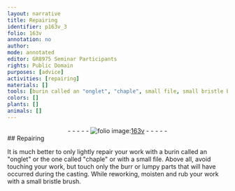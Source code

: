 ```yaml
---
layout: narrative
title: Repairing
identifier: p163v_3
folio: 163v
annotation: no
author:
mode: annotated
editor: GR8975 Seminar Participants
rights: Public Domain
purposes: [advice]
activities: [repairing]
materials: []
tools: [burin called an "onglet", "chaple", small file, small bristle brush]
colors: []
plants: []
animals: []
---
```


 <div class="folio" align="center">- - - - - <a href="http://gallica.bnf.fr/ark:/12148/btv1b10500001g/f332.image" target="_blank"><img src="https://cu-mkp.github.io/GR8975-edition/assets/photo-icon.png" alt="folio image: " style="display:inline-block; margin-bottom:-3px;"/>163v</a> - - - - - </div> 
## Repairing

 
<span class="activity">It is much better to only lightly repair your work with a <span class="tool">burin called an "onglet"</span> or the one called <span class="tool">"chaple"</span> or with a <span class="tool">small file</span>. Above all, avoid touching your work, but touch only the burr or lumpy parts that will have occurred during the casting. While reworking, moisten and rub your work with a <span class="tool">small bristle brush</span>.</span>
 